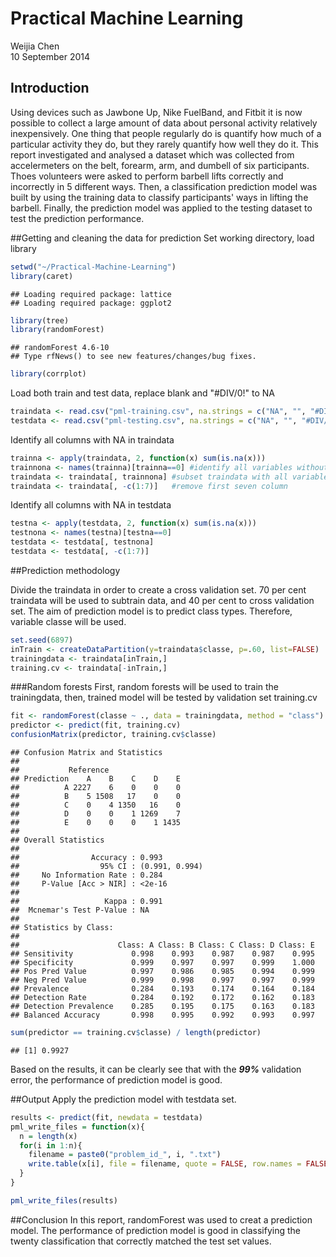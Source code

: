 # Practical Machine Learning
Weijia Chen  
10 September 2014  

## Introduction

Using devices such as Jawbone Up, Nike FuelBand, and Fitbit it is now possible to collect a large amount of data about personal activity relatively inexpensively. One thing that people regularly do is quantify how much of a particular activity they do, but they rarely quantify how well they do it. This report investigated and analysed a dataset which was collected from accelermeters on the belt, forearm, arm, and dumbell of  six participants. Thoes volunteers were asked to perform barbell lifts correctly and incorrectly in 5 different ways. Then, a classification prediction model was built by using the training data to classify participants' ways in lifting the barbell. Finally, the prediction model was applied to the testing dataset to test the prediction performance.  

##Getting and cleaning the data for prediction
Set working directory, load library


```r
setwd("~/Practical-Machine-Learning")
library(caret)
```

```
## Loading required package: lattice
## Loading required package: ggplot2
```

```r
library(tree)
library(randomForest)
```

```
## randomForest 4.6-10
## Type rfNews() to see new features/changes/bug fixes.
```

```r
library(corrplot)
```
Load both train and test data, replace blank and "#DIV/0!" to NA


```r
traindata <- read.csv("pml-training.csv", na.strings = c("NA", "", "#DIV/0!"))
testdata <- read.csv("pml-testing.csv", na.strings = c("NA", "", "#DIV/0!"))
```
Identify all columns with NA in traindata


```r
trainna <- apply(traindata, 2, function(x) sum(is.na(x)))
trainnona <- names(trainna)[trainna==0] #identify all variables without na
traindata <- traindata[, trainnona] #subset traindata with all variables without na
traindata <- traindata[, -c(1:7)]   #remove first seven column
```
Identify all columns with NA in testdata


```r
testna <- apply(testdata, 2, function(x) sum(is.na(x)))
testnona <- names(testna)[testna==0]
testdata <- testdata[, testnona]
testdata <- testdata[, -c(1:7)]
```

##Prediction methodology

Divide the traindata in order to create a cross validation set. 70 per cent traindata will be used to subtrain data, and 40 per cent to cross validation set. The aim of prediction model is to predict class types. Therefore, variable classe will be used.


```r
set.seed(6897)
inTrain <- createDataPartition(y=traindata$classe, p=.60, list=FALSE)
trainingdata <- traindata[inTrain,]
training.cv <- traindata[-inTrain,]
```

###Random forests
First, random forests will be used to train the trainingdata, then, trained model will be tested by validation set training.cv 

```r
fit <- randomForest(classe ~ ., data = trainingdata, method = "class")
predictor <- predict(fit, training.cv)
confusionMatrix(predictor, training.cv$classe)
```

```
## Confusion Matrix and Statistics
## 
##           Reference
## Prediction    A    B    C    D    E
##          A 2227    6    0    0    0
##          B    5 1508   17    0    0
##          C    0    4 1350   16    0
##          D    0    0    1 1269    7
##          E    0    0    0    1 1435
## 
## Overall Statistics
##                                         
##                Accuracy : 0.993         
##                  95% CI : (0.991, 0.994)
##     No Information Rate : 0.284         
##     P-Value [Acc > NIR] : <2e-16        
##                                         
##                   Kappa : 0.991         
##  Mcnemar's Test P-Value : NA            
## 
## Statistics by Class:
## 
##                      Class: A Class: B Class: C Class: D Class: E
## Sensitivity             0.998    0.993    0.987    0.987    0.995
## Specificity             0.999    0.997    0.997    0.999    1.000
## Pos Pred Value          0.997    0.986    0.985    0.994    0.999
## Neg Pred Value          0.999    0.998    0.997    0.997    0.999
## Prevalence              0.284    0.193    0.174    0.164    0.184
## Detection Rate          0.284    0.192    0.172    0.162    0.183
## Detection Prevalence    0.285    0.195    0.175    0.163    0.183
## Balanced Accuracy       0.998    0.995    0.992    0.993    0.997
```

```r
sum(predictor == training.cv$classe) / length(predictor)
```

```
## [1] 0.9927
```
Based on the results, it can be clearly see that with the **_99%_** validation error, the performance of prediction model is good.

##Output
Apply the prediction model with testdata set.

```r
results <- predict(fit, newdata = testdata)
pml_write_files = function(x){
  n = length(x)
  for(i in 1:n){
    filename = paste0("problem_id_", i, ".txt")
    write.table(x[i], file = filename, quote = FALSE, row.names = FALSE,col.names = FALSE)
  }
}

pml_write_files(results)
```

##Conclusion
In this report, randomForest was used to creat a prediction model. The performance of prediction model is good in classifying the twenty classification that correctly matched the test set values.






